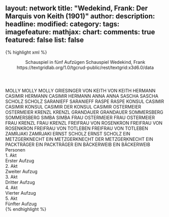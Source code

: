 layout: network
title: "Wedekind, Frank: Der Marquis von Keith (1901)"
author:
description:
headline:
modified:
category:
tags:
imagefeature:
mathjax:
chart:
comments: true
featured: false
list: false
---
{% highlight xml %}
<?xml-model href="https://raw.githubusercontent.com/DLiNa/project/master/rules/lina.rnc"?><?xml-model href="https://raw.githubusercontent.com/DLiNa/project/master/rules/lina.sch"?>
<play xmlns="http://lina.digital">
  <header>
    <title>Der Marquis von Keith</title>
    <subtitle>Schauspiel in fünf Aufzügen</subtitle>
    <genretitle>Schauspiel</genretitle>
    <author>Wedekind, Frank</author>
  	<date when="1898" type="print"/>
    <date when="1901" type="premiere"/>
  	<source>https://textgridlab.org/1.0/tgcrud-public/rest/textgrid:x3d6.0/data</source>
  </header>
  <personae>
    <character>
      <name>MOLLY</name>
      <alias xml:id="molly">
        <name>MOLLY</name>
      </alias>
    	<alias xml:id="molly_griesinger">
    		<name>MOLLY GRIESINGER</name>
    	</alias>
    </character>
    <character>
      <name>VON KEITH</name>
      <alias xml:id="von_keith">
        <name>VON KEITH</name>
      </alias>
    </character>
    <character>
      <name>HERMANN CASIMIR</name>
      <alias xml:id="hermann_casimir">
        <name>HERMANN CASIMIR</name>
      </alias>
    	<alias xml:id="hermann">
    		<name>HERMANN</name>
    	</alias>
    </character>
    <character>
      <name>ANNA</name>
      <alias xml:id="anna">
        <name>ANNA</name>
      </alias>
    </character>
    <character>
      <name>SASCHA</name>
      <alias xml:id="sascha">
        <name>SASCHA</name>
      </alias>
    </character>
    <character>
      <name>SCHOLZ</name>
      <alias xml:id="scholz">
        <name>SCHOLZ</name>
      </alias>
    </character>
    <character>
      <name>SARANIEFF</name>
      <alias xml:id="saranieff">
        <name>SARANIEFF</name>
      </alias>
    </character>
    <character>
      <name>RASPE</name>
      <alias xml:id="raspe">
        <name>RASPE</name>
      </alias>
    </character>
    <character>
      <name>KONSUL CASIMIR</name>
      <alias xml:id="casimir">
        <name>CASIMIR</name>
      </alias>
    	<alias xml:id="konsul_casimir">
    		<name>KONSUL CASIMIR</name>
    	</alias>
    	<alias xml:id="der_konsul_casimir">
    		<name>DER KONSUL CASIMIR</name>
    	</alias>
    </character>
    <character>
      <name>OSTERMEIER</name>
      <alias xml:id="ostermeier">
        <name>OSTERMEIER</name>
      </alias>
    </character>
    <character>
      <name>KRENZL</name>
      <alias xml:id="krenzl">
        <name>KRENZL</name>
      </alias>
    </character>
    <character>
      <name>GRANDAUER</name>
      <alias xml:id="grandauer">
        <name>GRANDAUER</name>
      </alias>
    </character>
    <character>
      <name>SOMMERSBERG</name>
      <alias xml:id="sommersberg">
        <name>SOMMERSBERG</name>
      </alias>
    </character>
    <character>
      <name>SIMBA</name>
      <alias xml:id="simba">
        <name>SIMBA</name>
      </alias>
    </character>
    <character>
      <name>FRAU OSTERMEIER</name>
      <alias xml:id="frau_ostermeier">
        <name>FRAU OSTERMEIER</name>
      </alias>
    </character>
    <character>
      <name>FRAU KRENZL</name>
      <alias xml:id="frau_krenzl">
        <name>FRAU KRENZL</name>
      </alias>
    </character>
    <character>
      <name>FREIFRAU VON ROSENKRON</name>
      <alias xml:id="freifrau_von_rosenkron">
        <name>FREIFRAU VON ROSENKRON</name>
      </alias>
    </character>
    <character>
      <name>FREIFRAU VON TOTLEBEN</name>
      <alias xml:id="freifrau_von_totleben">
        <name>FREIFRAU VON TOTLEBEN</name>
      </alias>
    </character>
    <character>
      <name>ZAMRJAKI</name>
      <alias xml:id="zamrjaki">
        <name>ZAMRJAKI</name>
      </alias>
    </character>
    <character>
      <name>ERNST SCHOLZ</name>
      <alias xml:id="ernst_scholz">
        <name>ERNST SCHOLZ</name>
      </alias>
    </character>
    <character>
      <name>EIN METZGERKNECHT</name>
      <alias xml:id="ein_metzgerknecht">
        <name>EIN METZGERKNECHT</name>
      </alias>
    	<alias xml:id="der_metzgerknecht">
    		<name>DER METZGERKNECHT</name>
    	</alias>
    </character>
    <character>
      <name>EIN PACKTRÄGER</name>
      <alias xml:id="ein_packträger">
        <name>EIN PACKTRÄGER</name>
      </alias>
    </character>
    <character>
      <name>EIN BÄCKERWEIB</name>
      <alias xml:id="ein_bäckerweib">
        <name>EIN BÄCKERWEIB</name>
      </alias>
    </character>
  </personae>
  <text>
    <div>
      <head>Personen</head>
    </div>
    <div>
      <head>1. Akt</head>
      <div>
        <head>Erster Aufzug</head>
        <sp who="#molly">
          <amount n="39" unit="speech_acts"/>
          <amount n="902" unit="words"/>
          <amount n="21" unit="lines"/>
          <amount n="4898" unit="chars"/>
        </sp>
        <sp who="#von_keith">
          <amount n="112" unit="speech_acts"/>
          <amount n="2919" unit="words"/>
          <amount n="51" unit="lines"/>
          <amount n="16793" unit="chars"/>
        </sp>
        <sp who="#hermann_casimir">
          <amount n="1" unit="speech_acts"/>
          <amount n="4" unit="words"/>
          <amount n="1" unit="lines"/>
          <amount n="25" unit="chars"/>
        </sp>
        <sp who="#hermann">
          <amount n="13" unit="speech_acts"/>
          <amount n="219" unit="words"/>
          <amount n="8" unit="lines"/>
          <amount n="1196" unit="chars"/>
        </sp>
        <sp who="#anna">
          <amount n="24" unit="speech_acts"/>
          <amount n="428" unit="words"/>
          <amount n="14" unit="lines"/>
          <amount n="2519" unit="chars"/>
        </sp>
        <sp who="#sascha">
          <amount n="6" unit="speech_acts"/>
          <amount n="51" unit="words"/>
          <amount n="5" unit="lines"/>
          <amount n="291" unit="chars"/>
        </sp>
        <sp who="#scholz">
          <amount n="28" unit="speech_acts"/>
          <amount n="1122" unit="words"/>
          <amount n="10" unit="lines"/>
          <amount n="6682" unit="chars"/>
        </sp>
      </div>
    </div>
    <div>
      <head>2. Akt</head>
      <div>
        <head>Zweiter Aufzug</head>
        <sp who="#von_keith">
          <amount n="67" unit="speech_acts"/>
          <amount n="1541" unit="words"/>
          <amount n="30" unit="lines"/>
          <amount n="9271" unit="chars"/>
        </sp>
        <sp who="#scholz">
          <amount n="20" unit="speech_acts"/>
          <amount n="520" unit="words"/>
          <amount n="12" unit="lines"/>
          <amount n="2965" unit="chars"/>
        </sp>
        <sp who="#sascha">
          <amount n="8" unit="speech_acts"/>
          <amount n="33" unit="words"/>
          <amount n="6" unit="lines"/>
          <amount n="179" unit="chars"/>
        </sp>
        <sp who="#saranieff">
          <amount n="16" unit="speech_acts"/>
          <amount n="300" unit="words"/>
          <amount n="7" unit="lines"/>
          <amount n="1772" unit="chars"/>
        </sp>
        <sp who="#molly_griesinger">
          <amount n="1" unit="speech_acts"/>
        </sp>
        <sp who="#molly">
          <amount n="14" unit="speech_acts"/>
          <amount n="398" unit="words"/>
          <amount n="6" unit="lines"/>
          <amount n="2236" unit="chars"/>
        </sp>
        <sp who="#hermann">
          <amount n="23" unit="speech_acts"/>
          <amount n="337" unit="words"/>
          <amount n="18" unit="lines"/>
          <amount n="1721" unit="chars"/>
        </sp>
        <sp who="#anna">
          <amount n="44" unit="speech_acts"/>
          <amount n="662" unit="words"/>
          <amount n="30" unit="lines"/>
          <amount n="3673" unit="chars"/>
        </sp>
        <sp who="#raspe">
          <amount n="19" unit="speech_acts"/>
          <amount n="369" unit="words"/>
          <amount n="7" unit="lines"/>
          <amount n="2163" unit="chars"/>
        </sp>
        <sp who="#casimir">
          <amount n="7" unit="speech_acts"/>
          <amount n="58" unit="words"/>
          <amount n="7" unit="lines"/>
          <amount n="293" unit="chars"/>
        </sp>
        <sp who="#ostermeier">
          <amount n="6" unit="speech_acts"/>
          <amount n="95" unit="words"/>
          <amount n="5" unit="lines"/>
          <amount n="542" unit="chars"/>
        </sp>
        <sp who="#krenzl">
          <amount n="5" unit="speech_acts"/>
          <amount n="68" unit="words"/>
          <amount n="3" unit="lines"/>
          <amount n="379" unit="chars"/>
        </sp>
        <sp who="#grandauer">
          <amount n="3" unit="speech_acts"/>
          <amount n="43" unit="words"/>
          <amount n="3" unit="lines"/>
          <amount n="238" unit="chars"/>
        </sp>
        <sp who="#sommersberg">
          <amount n="8" unit="speech_acts"/>
          <amount n="100" unit="words"/>
          <amount n="6" unit="lines"/>
          <amount n="539" unit="chars"/>
        </sp>
      </div>
    </div>
    <div>
      <head>3. Akt</head>
      <div>
        <head>Dritter Aufzug</head>
        <sp who="#von_keith">
          <amount n="58" unit="speech_acts"/>
          <amount n="1492" unit="words"/>
          <amount n="25" unit="lines"/>
          <amount n="8630" unit="chars"/>
        </sp>
        <sp who="#sommersberg">
          <amount n="5" unit="speech_acts"/>
          <amount n="101" unit="words"/>
          <amount n="4" unit="lines"/>
          <amount n="621" unit="chars"/>
        </sp>
        <sp who="#scholz">
          <amount n="23" unit="speech_acts"/>
          <amount n="893" unit="words"/>
          <amount n="5" unit="lines"/>
          <amount n="5060" unit="chars"/>
        </sp>
        <sp who="#saranieff">
          <amount n="19" unit="speech_acts"/>
          <amount n="426" unit="words"/>
          <amount n="11" unit="lines"/>
          <amount n="2379" unit="chars"/>
        </sp>
        <sp who="#sascha">
          <amount n="3" unit="speech_acts"/>
          <amount n="40" unit="words"/>
          <amount n="1" unit="lines"/>
          <amount n="199" unit="chars"/>
        </sp>
        <sp who="#simba">
          <amount n="16" unit="speech_acts"/>
          <amount n="489" unit="words"/>
          <amount n="9" unit="lines"/>
          <amount n="2583" unit="chars"/>
        </sp>
        <sp who="#raspe">
          <amount n="3" unit="speech_acts"/>
          <amount n="46" unit="words"/>
          <amount n="3" unit="lines"/>
          <amount n="269" unit="chars"/>
        </sp>
        <sp who="#frau_ostermeier">
          <amount n="1" unit="speech_acts"/>
          <amount n="16" unit="words"/>
          <amount n="1" unit="lines"/>
          <amount n="87" unit="chars"/>
        </sp>
        <sp who="#frau_krenzl">
          <amount n="1" unit="speech_acts"/>
          <amount n="17" unit="words"/>
          <amount n="101" unit="chars"/>
        </sp>
        <sp who="#ostermeier">
          <amount n="1" unit="speech_acts"/>
          <amount n="29" unit="words"/>
          <amount n="180" unit="chars"/>
        </sp>
        <sp who="#freifrau_von_rosenkron">
          <amount n="6" unit="speech_acts"/>
          <amount n="71" unit="words"/>
          <amount n="5" unit="lines"/>
          <amount n="421" unit="chars"/>
        </sp>
        <sp who="#freifrau_von_totleben">
          <amount n="2" unit="speech_acts"/>
          <amount n="16" unit="words"/>
          <amount n="2" unit="lines"/>
          <amount n="92" unit="chars"/>
        </sp>
        <sp who="#zamrjaki">
          <amount n="5" unit="speech_acts"/>
          <amount n="55" unit="words"/>
          <amount n="3" unit="lines"/>
          <amount n="350" unit="chars"/>
        </sp>
        <sp who="#anna">
          <amount n="21" unit="speech_acts"/>
          <amount n="290" unit="words"/>
          <amount n="15" unit="lines"/>
          <amount n="1632" unit="chars"/>
        </sp>
        <sp who="#molly">
          <amount n="13" unit="speech_acts"/>
          <amount n="434" unit="words"/>
          <amount n="5" unit="lines"/>
          <amount n="2263" unit="chars"/>
        </sp>
      </div>
    </div>
    <div>
      <head>4. Akt</head>
      <div>
        <head>Vierter Aufzug</head>
        <sp who="#anna">
          <amount n="69" unit="speech_acts"/>
          <amount n="953" unit="words"/>
          <amount n="54" unit="lines"/>
          <amount n="5445" unit="chars"/>
        </sp>
        <sp who="#raspe">
          <amount n="4" unit="speech_acts"/>
          <amount n="74" unit="words"/>
          <amount n="3" unit="lines"/>
          <amount n="424" unit="chars"/>
        </sp>
        <sp who="#simba">
          <amount n="16" unit="speech_acts"/>
          <amount n="125" unit="words"/>
          <amount n="16" unit="lines"/>
          <amount n="679" unit="chars"/>
        </sp>
        <sp who="#hermann">
          <amount n="10" unit="speech_acts"/>
          <amount n="121" unit="words"/>
          <amount n="8" unit="lines"/>
          <amount n="634" unit="chars"/>
        </sp>
        <sp who="#konsul_casimir">
          <amount n="1" unit="speech_acts"/>
          <amount n="43" unit="words"/>
          <amount n="265" unit="chars"/>
        </sp>
        <sp who="#casimir">
          <amount n="12" unit="speech_acts"/>
          <amount n="544" unit="words"/>
          <amount n="3" unit="lines"/>
          <amount n="3117" unit="chars"/>
        </sp>
        <sp who="#ernst_scholz">
          <amount n="1" unit="speech_acts"/>
          <amount n="24" unit="words"/>
          <amount n="144" unit="chars"/>
        </sp>
        <sp who="#von_keith">
          <amount n="32" unit="speech_acts"/>
          <amount n="804" unit="words"/>
          <amount n="17" unit="lines"/>
          <amount n="4703" unit="chars"/>
        </sp>
        <sp who="#scholz">
          <amount n="41" unit="speech_acts"/>
          <amount n="1435" unit="words"/>
          <amount n="12" unit="lines"/>
          <amount n="8428" unit="chars"/>
        </sp>
        <sp who="#sascha">
          <amount n="1" unit="speech_acts"/>
          <amount n="25" unit="words"/>
          <amount n="133" unit="chars"/>
        </sp>
      </div>
    </div>
    <div>
      <head>5. Akt</head>
      <div>
        <head>Fünfter Aufzug</head>
        <sp who="#von_keith">
          <amount n="88" unit="speech_acts"/>
          <amount n="1809" unit="words"/>
          <amount n="61" unit="lines"/>
          <amount n="10224" unit="chars"/>
        </sp>
        <sp who="#ostermeier">
          <amount n="19" unit="speech_acts"/>
          <amount n="347" unit="words"/>
          <amount n="10" unit="lines"/>
          <amount n="2036" unit="chars"/>
        </sp>
        <sp who="#anna">
          <amount n="27" unit="speech_acts"/>
          <amount n="254" unit="words"/>
          <amount n="24" unit="lines"/>
          <amount n="1341" unit="chars"/>
        </sp>
        <sp who="#scholz">
          <amount n="28" unit="speech_acts"/>
          <amount n="687" unit="words"/>
          <amount n="14" unit="lines"/>
          <amount n="4059" unit="chars"/>
        </sp>
        <sp who="#hermann">
          <amount n="1" unit="speech_acts"/>
          <amount n="6" unit="words"/>
          <amount n="1" unit="lines"/>
          <amount n="30" unit="chars"/>
        </sp>
        <sp who="#ein_metzgerknecht">
          <amount n="1" unit="speech_acts"/>
          <amount n="31" unit="words"/>
          <amount n="173" unit="chars"/>
        </sp>
        <sp who="#ein_packträger">
          <amount n="1" unit="speech_acts"/>
          <amount n="20" unit="words"/>
          <amount n="121" unit="chars"/>
        </sp>
        <sp who="#ein_bäckerweib">
          <amount n="1" unit="speech_acts"/>
          <amount n="48" unit="words"/>
          <amount n="281" unit="chars"/>
        </sp>
        <sp who="#der_metzgerknecht">
          <amount n="2" unit="speech_acts"/>
          <amount n="62" unit="words"/>
          <amount n="307" unit="chars"/>
        </sp>
        <sp who="#der_konsul_casimir">
          <amount n="1" unit="speech_acts"/>
          <amount n="58" unit="words"/>
          <amount n="317" unit="chars"/>
        </sp>
        <sp who="#casimir">
          <amount n="5" unit="speech_acts"/>
          <amount n="131" unit="words"/>
          <amount n="1" unit="lines"/>
          <amount n="823" unit="chars"/>
        </sp>
      </div>
    </div>
  </text>
</play>
{% endhighlight %}